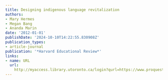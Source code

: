 ```yaml
---
title: Designing indigenous language revitalization
authors:
- Mary Hermes
- Megan Bang
- Ananda Marin
date: '2012-01-01'
publishDate: '2024-10-10T14:22:55.830908Z'
publication_types:
- article-journal
publication: '*Harvard Educational Review*'
links:
- name: URL
  url: 
    http://myaccess.library.utoronto.ca/login?qurl=https://www.proquest.com/docview/1074694509?accountid=14771&bdid=38384&_bd=mVd6SCerHazK8vV24JDyWGHS%2Bts%3D
---
```

